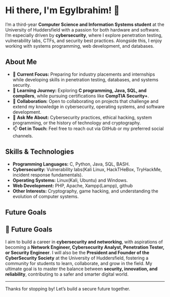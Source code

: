 # Hi there, I'm EgyIbrahim! 👋

I’m a third-year **Computer Science and Information Systems student** at the University of Huddersfield with a passion for both hardware and software. I’m especially driven by **cybersecurity**, where I explore penetration testing, vulnerability labs, CTFs, and security best practices. Alongside this, I enjoy working with systems programming, web development, and databases.

## About Me

- 🔭 **Current Focus:** Preparing for industry placements and internships while developing skills in penetration testing, databases, and systems security.
- 🌱 **Learning Journey:** Exploring **C programming, Java, SQL, and compilers**, while pursuing certifications like **CompTIA Security+**.
- 🤝 **Collaboration:** Open to collaborating on projects that challenge and extend my knowledge in cybersecurity, operating systems, and software development.
- 💬 **Ask Me About:** Cybersecurity practices, ethical hacking, system programming, or the history of technology and cryptography.
- 📫 **Get in Touch:** Feel free to reach out via GitHub or my preferred social channels.

## Skills & Technologies

- **Programming Languages:** C, Python, Java, SQL, BASH.
- **Cybersecurity:** Vulnerability labs(Kali Linux, HackTHeBox, TryHackMe, incident response fundamentals).
- **Operating Systems:** Linux(Kali, Ubuntu) and Windows.
- **Web Development:** PHP, Apache, Xampp(Lampp), github
- **Other Interests:** Cryptography, game hacking, and understanding the evolution of computer systems.

## Future Goals

## 🎯 Future Goals  

I aim to build a career in **cybersecurity and networking**, with aspirations of becoming a **Network Engineer, Cybersecurity Analyst, Penetration Tester, or Security Engineer**. I will also be the **President and Founder of the CyberSecurity Society** at the University of Huddersfield, fostering a community for students to learn, collaborate, and grow in the field. My ultimate goal is to master the balance between **security, innovation, and reliability**, contributing to a safer and smarter digital world.  


---

Thanks for stopping by! Let’s build a secure future together.
